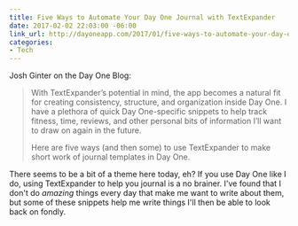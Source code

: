 ```yaml
---
title: Five Ways to Automate Your Day One Journal with TextExpander
date: 2017-02-02 22:03:00 -06:00
link_url: http://dayoneapp.com/2017/01/five-ways-to-automate-your-day-one-journal-with-textexpander/
categories:
- Tech
---
```


Josh Ginter on the Day One Blog:

> With TextExpander’s potential in mind, the app becomes a natural fit for creating consistency, structure, and organization inside Day One. I have a plethora of quick Day One-specific snippets to help track fitness, time, reviews, and other personal bits of information I’ll want to draw on again in the future.
>
> Here are five ways (and then some) to use TextExpander to make short work of journal templates in Day One.

There seems to be a bit of a theme here today, eh? If you use Day One like I do, using TextExpander to help you journal is a no brainer. I've found that I don't do *amazing* things every day that make me want to write about them, but some of these snippets help me write things I'll then be able to look back on fondly.
